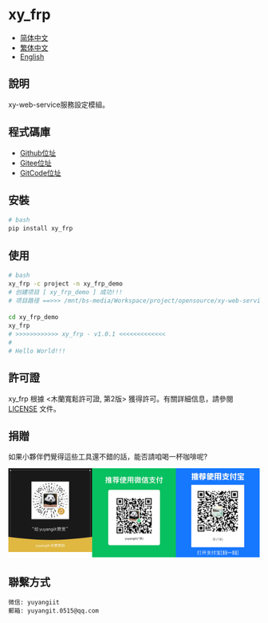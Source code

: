 <!--
 * @Author: 余洋 yuyangit.0515@qq.com
 * @Date: 2024-10-18 13:02:22
 * @LastEditors: 余洋 yuyangit.0515@qq.com
 * @LastEditTime: 2024-10-23 20:51:56
 * @FilePath: /xy_frp/readme/README_zh_TW.md
 * @Description: 这是默认设置,请设置`customMade`, 打开koroFileHeader查看配置 进行设置: https://github.com/OBKoro1/koro1FileHeader/wiki/%E9%85%8D%E7%BD%AE
-->
# xy_frp

- [简体中文](README_zh_CN.md)
- [繁体中文](README_zh_TW.md)
- [English](README_en.md)

## 說明

xy-web-service服務設定模組。

## 程式碼庫

- <a href="https://github.com/xy-cross-tools/xy_frp.git" target="_blank">Github位址</a>  
- <a href="https://gitee.com/xy-opensource/xy_frp.git" target="_blank">Gitee位址</a>  
- <a href="https://gitcode.com/xy-opensource/xy_frp.git" target="_blank">GitCode位址</a>  

## 安裝

```bash
# bash
pip install xy_frp
```

## 使用

```bash
# bash
xy_frp -c project -n xy_frp_demo
# 创建项目 [ xy_frp_demo ] 成功!!!
# 项目路径 ==>>> /mnt/bs-media/Workspace/project/opensource/xy-web-service/xy_frp/test/xy_frp_demo

cd xy_frp_demo
xy_frp
# >>>>>>>>>>>> xy_frp - v1.0.1 <<<<<<<<<<<<<
#
# Hello World!!!
```

## 許可證
xy_frp 根據 <木蘭寬鬆許可證, 第2版> 獲得許可。有關詳細信息，請參閱 [LICENSE](../LICENSE) 文件。

## 捐贈

如果小夥伴們覺得這些工具還不錯的話，能否請咱喝一杯咖啡呢?  

![Pay-Total](./Pay-Total.png)

## 聯繫方式

```
微信: yuyangiit
郵箱: yuyangit.0515@qq.com
```